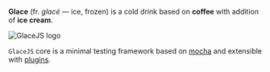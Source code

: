 **Glace** (fr. *glacé* — ice, frozen) is a cold drink based on **coffee** with addition of **ice cream**.

![GlaceJS logo](glace.png)

`GlaceJS` core is a minimal testing framework based on [mocha](http://mochajs.org/) and extensible with [plugins](https://github.com/glacejs).
